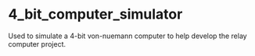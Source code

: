 # 4_bit_computer_simulator
Used to simulate a 4-bit von-nuemann computer to help develop the relay computer project.
